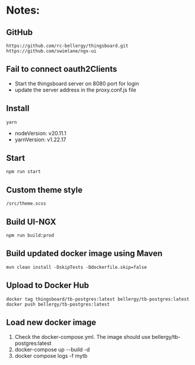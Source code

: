 # Notes:

## GitHub
    https://github.com/rc-bellergy/thingsboard.git
    https://github.com/swimlane/ngx-ui

## Fail to connect oauth2Clients
 - Start the thingsboard server on 8080 port for login
 - update the server address in the proxy.conf.js file

## Install
    yarn

- nodeVersion: v20.11.1
- yarnVersion: v1.22.17

## Start

    npm run start

## Custom theme style

    /src/theme.scss

## Build UI-NGX

    npm run build:prod

## Build updated docker image using Maven

    mvn clean install -DskipTests -Ddockerfile.skip=false

## Upload to Docker Hub

    docker tag thingsboard/tb-postgres:latest bellergy/tb-postgres:latest
    docker push bellergy/tb-postgres:latest 

## Load new docker image

  1. Check the docker-compose.yml. The image should use bellergy/tb-postgres:latest
  2. docker-compose up --build -d
  3. docker compose logs -f mytb



